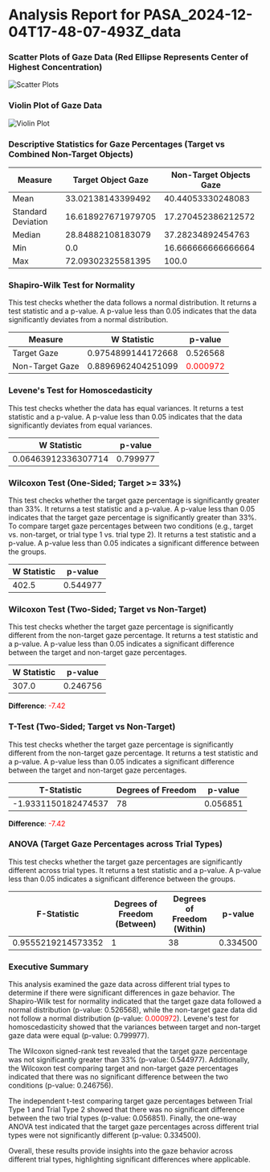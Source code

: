# Analysis Report for PASA_2024-12-04T17-48-07-493Z_data
### Scatter Plots of Gaze Data (Red Ellipse Represents Center of Highest Concentration)
![Scatter Plots](/home/ryhunsaker/GitHubRepos/GAZE_TRACKING/Plotting_Analysis/data/PASA_2024-12-04T17-48-07-493Z_data/scatter_plots.png)
### Violin Plot of Gaze Data
![Violin Plot](/home/ryhunsaker/GitHubRepos/GAZE_TRACKING/Plotting_Analysis/data/PASA_2024-12-04T17-48-07-493Z_data/violin_plot.png)
### Descriptive Statistics for Gaze Percentages (Target vs Combined Non-Target Objects)
| Measure            | Target Object Gaze | Non-Target Objects Gaze |
| ------------------ | ------------------ | ----------------------- |
| Mean               | 33.02138143399492  | 40.44053330248083       |
| Standard Deviation | 16.618927671979705 | 17.270452386212572      |
| Median             | 28.84882108183079  | 37.28234892454763       |
| Min                | 0.0                | 16.666666666666664      |
| Max                | 72.09302325581395  | 100.0                   |
### Shapiro-Wilk Test for Normality
This test checks whether the data follows a normal distribution. It returns a test statistic and a p-value. A p-value less than 0.05 indicates that the data significantly deviates from a normal distribution.

| Measure         | W Statistic        | p-value                                 |
| --------------- | ------------------ | --------------------------------------- |
| Target Gaze     | 0.9754899144172668 | 0.526568                                |
| Non-Target Gaze | 0.8896962404251099 | <span style="color:red">0.000972</span> |
### Levene's Test for Homoscedasticity
This test checks whether the data has equal variances. It returns a test statistic and a p-value. A p-value less than 0.05 indicates that the data significantly deviates from equal variances.

| W Statistic         | p-value  |
| ------------------- | -------- |
| 0.06463912336307714 | 0.799977 |
### Wilcoxon Test (One-Sided; Target >= 33%)
This test checks whether the target gaze percentage is significantly greater than 33%. It returns a test statistic and a p-value. A p-value less than 0.05 indicates that the target gaze percentage is significantly greater than 33%. To compare target gaze percentages between two conditions (e.g., target vs. non-target, or trial type 1 vs. trial type 2). It returns a test statistic and a p-value. A p-value less than 0.05 indicates a significant difference between the groups.

| W Statistic | p-value  |
| ----------- | -------- |
| 402.5       | 0.544977 |
### Wilcoxon Test (Two-Sided; Target vs Non-Target)
This test checks whether the target gaze percentage is significantly different from the non-target gaze percentage. It returns a test statistic and a p-value. A p-value less than 0.05 indicates a significant difference between the target and non-target gaze percentages.

| W Statistic | p-value  |
| ----------- | -------- |
| 307.0       | 0.246756 |
**Difference**: <span style="color:red">-7.42</span>
### T-Test (Two-Sided; Target vs Non-Target)
This test checks whether the target gaze percentage is significantly different from the non-target gaze percentage. It returns a test statistic and a p-value. A p-value less than 0.05 indicates a significant difference between the target and non-target gaze percentages.

| T-Statistic         | Degrees of Freedom | p-value  |
| ------------------- | ------------------ | -------- |
| -1.9331150182474537 | 78                 | 0.056851 |
**Difference**: <span style="color:red">-7.42</span>
### ANOVA (Target Gaze Percentages across Trial Types)
This test checks whether the target gaze percentages are significantly different across trial types. It returns a test statistic and a p-value. A p-value less than 0.05 indicates a significant difference between the groups.

| F-Statistic        | Degrees of Freedom (Between) | Degrees of Freedom (Within) | p-value  |
| ------------------ | ---------------------------- | --------------------------- | -------- |
| 0.9555219214573352 | 1                            | 38                          | 0.334500 |

### Executive Summary

This analysis examined the gaze data across different trial types to determine if there were significant differences in gaze behavior. The Shapiro-Wilk test for normality indicated that the target gaze data followed a normal distribution (p-value: 0.526568), while the non-target gaze data did not follow a normal distribution (p-value: <span style="color:red">0.000972</span>). Levene's test for homoscedasticity showed that the variances between target and non-target gaze data were equal (p-value: 0.799977).

The Wilcoxon signed-rank test revealed that the target gaze percentage was not significantly greater than 33% (p-value: 0.544977). Additionally, the Wilcoxon test comparing target and non-target gaze percentages indicated that there was no significant difference between the two conditions (p-value: 0.246756).

The independent t-test comparing target gaze percentages between Trial Type 1 and Trial Type 2 showed that there was no significant difference between the two trial types (p-value: 0.056851). Finally, the one-way ANOVA test indicated that the target gaze percentages across different trial types were not significantly different (p-value: 0.334500).

Overall, these results provide insights into the gaze behavior across different trial types, highlighting significant differences where applicable.
